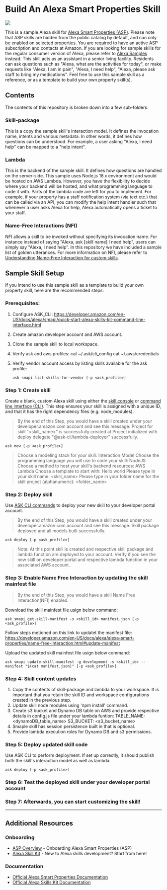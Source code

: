 # Build An Alexa Smart Properties Skill
<img src="https://m.media-amazon.com/images/G/01/mobile-apps/dex/alexa/alexa-skills-kit/tutorials/quiz-game/header._TTH_.png" />

This is a sample Alexa skill for [Alexa Smart Properties (ASP)](https://developer.amazon.com/en-US/alexa/alexa-smart-properties). Please note that ASP skills are hidden from the public catalog by default, and can only be enabled on selected properties. You are required to have an active ASP subscription and contacts at Amazon.
If you are looking for sample skills for the regular consumer version of Alexa, please refer to [Alexa Samples](https://github.com/alexa-samples) instead. 
This skill acts as an assistant in a senior living facility. Residents can ask questions such as "Alexa, what are the activities for today", or make requests like "Alexa, I am in pain", "Alexa, I need help", "Alexa, please ask staff to bring my medications". Feel free to use this sample skill as a reference, or as a template to build your own property skill(s).


## Contents
The contents of this repository is broken down into a few sub-folders.
### Skill-package
This is a copy the sample skill's interaction model. It defines the invocation name, intents and various metadata. In other words, it defines how questions can be understood. For example, a user asking "Alexa, I need help" can be mapped to a "help intent".
### Lambda
This is the backend of the sample skill. It defines how questions are handled on the server-side. This sample uses Node.js 18.x environment and would be hosted on AWS Lambda. However, you have the flexibility to decide where your backend will be hosted, and what programming language to code it with.
Parts of the lambda code are left for you to implement. For example, if your property has a staff notification system (via text etc.) that can be called via an API, you can modify the help intent handler such that whenever a user asks Alexa for help, Alexa automatically opens a ticket to your staff.
### Name-Free Interactions (NFI)
NFI allows a skill to be invoked without specifying its invocation name. For instance instead of saying "Alexa, ask [skill name] I need help", users can simply say "Alexa, I need help". In this repository we have included a sample list of golden utterances. For more information on NFI, please refer to [Understanding Name-Free Interaction for custom skills](https://developer.amazon.com/en-US/docs/alexa/custom-skills/understand-name-free-interaction-for-custom-skills.html).

## Sample Skill Setup
If you intend to use this sample skill as a template to build your own property skill, here are the recommended steps:

### Prerequisites:
1. Configure ASK_CLI: https://developer.amazon.com/en-US/docs/alexa/smapi/quick-start-alexa-skills-kit-command-line-interface.html
2. Create amazon developer account and AWS account.
3. Clone the sample skill to local workspace.
4. Verify ask and aws profiles:
    cat ~/.ask/cli_config 
    cat ~/.aws/credentials
5. Verify vendor account access by listing skills available for the ask profile:
   
       ask smapi list-skills-for-vendor [-p <ask_profile>]
    
 
### Step 1: Create skill

Create a blank, custom Alexa skill using either the [skill console](https://developer.amazon.com/alexa/console/ask) or [command line interface (CLI)](https://developer.amazon.com/en-US/docs/alexa/smapi/quick-start-alexa-skills-kit-command-line-interface.html). This step ensures your skill is assigned with a unique ID, and that it has the right dependency files (e.g. node_modules).

> By the end of this Step, you would have a skill created under your developer.amazon.com account and see this message:
> Project for skill "<skill_name>" is successfully created at </path>
> Project initialized with deploy delegate "@ask-cli/lambda-deployer" successfully.

    ask new [-p <ask_profile>]

> Choose a modeling stack for your skill:  Interaction Model
> Choose the programming language you will use to code your skill:  NodeJS
> Choose a method to host your skill's backend resources:  AWS Lambda
> Choose a template to start with:  Hello world
> Please type in your skill name:  <skill_name>
> Please type in your folder name for the skill project (alphanumeric):  <folder_name>

### Step 2: Deploy skill

Use [ASK CLI commands](https://developer.amazon.com/en-US/docs/alexa/smapi/ask-cli-command-reference.html) to deploy your new skill to your developer portal account.
> By the end of this Step, you would have a skill created under your developer.amazon.com account and see this message: 
> Skill package deployed and all models built successfully.

    ask deploy [-p <ask_profile>]

> Note: At this point skill is created and respective skill package and lambda function are deployed to your account. Verify if you see the new skill on developer portal and respective lambda function in your associated AWS account. 

### Step 3: Enable Name Free Interaction by updating the skill mainfest file
> By the end of this Step, you would have a skill Name Free Interaction(NFI) enabled.

Download the skill mainfest file usign below command:
    
    ask smapi get-skill-manifest -s <skill_id> manifest.json [-p <ask_profile>]

Follow steps metioned on this link to updatet the manifest file: https://developer.amazon.com/en-US/docs/alexa/alexa-smart-properties/name-free-interaction.html#update-manifest
  
Upload the updated skill mainfest file usign below command:
    
    ask smapi update-skill-manifest -g development -s <skill_id> --manifest "$(cat manifest.json)" [-p <ask_profile>]


### Step 4: Skill content updates

1. Copy the contents of skill-package and lambda to your workspace. It is important that you retain the skill ID and workspace configurations created in the previous step.
2. Update skill node modules using 'npm install' command.
3. Create s3 bucket and Dynamo DB table on AWS and provide respective details in config.js file under your lambda funtion:
    TABLE_NAME: <dynamoDB_table_name>
    S3_BUCKET: <s3_bucket_name>
5. Smaple skill has session persistence built in that is optional.
6. Provide lambda execution roles for Dynamo DB and s3 permissions.

### Step 5: Deploy updated skill code

Use ASK CLI to perform deployment. If set up correctly, it should publish both the skill's interaction model as well as lambda.

    ask deploy [-p <ask_profile>]

### Step 6: Test the deployed skill under your developer portal account

### Step 7: Afterwards, you can start customizing the skill!

---

## Additional Resources

### Onboarding
* [ASP Overview](https://developer.amazon.com/en-US/alexa/alexa-smart-properties) - Onboarding Alexa Smart Properties (ASP)
* [Alexa Skill Kit](https://developer.amazon.com/en-US/alexa/alexa-skills-kit) - New to Alexa skills development? Start from here!

### Documentation
* [Official Alexa Smart Properties Documentation](https://developer.amazon.com/en-US/docs/alexa/alexa-smart-properties/about-alexa-smart-properties.html)
* [Official Alexa Skills Kit Documentation](https://developer.amazon.com/en-US/docs/alexa/ask-overviews/what-is-the-alexa-skills-kit.html)

